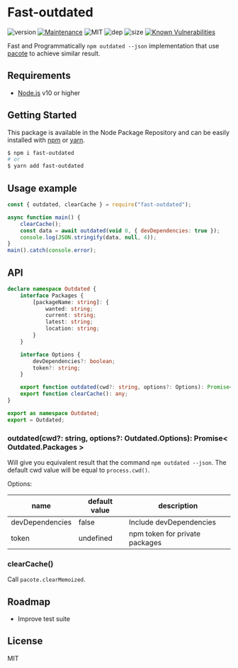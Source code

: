 # Fast-outdated
![version](https://img.shields.io/badge/dynamic/json.svg?url=https://raw.githubusercontent.com/fraxken/fast-outdated/master/package.json&query=$.version&label=Version)
[![Maintenance](https://img.shields.io/badge/Maintained%3F-yes-green.svg)](https://github.com/SlimIO/is/commit-activity)
![MIT](https://img.shields.io/github/license/mashape/apistatus.svg)
![dep](https://img.shields.io/david/fraxken/fast-outdated.svg)
![size](https://img.shields.io/bundlephobia/min/fast-outdated.svg)
[![Known Vulnerabilities](https://snyk.io//test/github/fraxken/fast-outdated/badge.svg?targetFile=package.json)](https://snyk.io//test/github/fraxken/fast-outdated?targetFile=package.json)

Fast and Programmatically `npm outdated --json` implementation that use [pacote](https://github.com/zkat/pacote#options) to achieve similar result.

## Requirements
- [Node.js](https://nodejs.org/en/) v10 or higher

## Getting Started

This package is available in the Node Package Repository and can be easily installed with [npm](https://docs.npmjs.com/getting-started/what-is-npm) or [yarn](https://yarnpkg.com).

```bash
$ npm i fast-outdated
# or
$ yarn add fast-outdated
```

## Usage example
```js
const { outdated, clearCache } = require("fast-outdated");

async function main() {
    clearCache();
    const data = await outdated(void 0, { devDependencies: true });
    console.log(JSON.stringify(data, null, 4));
}
main().catch(console.error);
```

## API

```ts
declare namespace Outdated {
    interface Packages {
        [packageName: string]: {
            wanted: string;
            current: string;
            latest: string;
            location: string;
        }
    }

    interface Options {
        devDependencies?: boolean;
        token?: string;
    }

    export function outdated(cwd?: string, options?: Options): Promise<Packages>;
    export function clearCache(): any;
}

export as namespace Outdated;
export = Outdated;
```

### outdated(cwd?: string, options?: Outdated.Options): Promise< Outdated.Packages >
Will give you equivalent result that the command `npm outdated --json`. The default cwd value will be equal to `process.cwd()`.

Options:

| name | default value | description |
| --- | --- | --- |
| devDependencies | false | Include devDependencies |
| token | undefined | npm token for private packages |

### clearCache()
Call `pacote.clearMemoized`.

## Roadmap
- Improve test suite

## License
MIT
